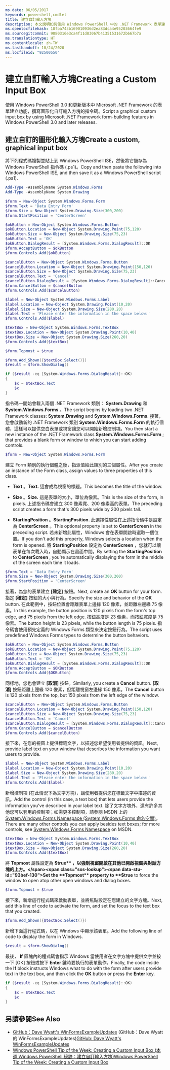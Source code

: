 ```yaml
---
ms.date: 06/05/2017
keywords: powershell,cmdlet
title: 建立自訂輸入方塊
description: 本文說明如何使用 Windows PowerShell 中的 .NET Framework 表單建置功能，建立自訂輸入方塊。
ms.openlocfilehash: 18fba743b169010936d2ea83dca4e95203664fe9
ms.sourcegitcommit: 9080316e3ca4f11d83067b41351531672b667b7a
ms.translationtype: HT
ms.contentlocale: zh-TW
ms.lasthandoff: 10/24/2020
ms.locfileid: "92500550"
---
```

# <a name="creating-a-custom-input-box"></a><span data-ttu-id="93bef-104">建立自訂輸入方塊</span><span class="sxs-lookup"><span data-stu-id="93bef-104">Creating a Custom Input Box</span></span>

<span data-ttu-id="93bef-105">使用 Windows PowerShell 3.0 和更新版本中 Microsoft .NET Framework 的表單建立功能，撰寫圖形化自訂輸入方塊的指令碼。</span><span class="sxs-lookup"><span data-stu-id="93bef-105">Script a graphical custom input box by using Microsoft .NET Framework form-building features in Windows PowerShell 3.0 and later releases.</span></span>

## <a name="create-a-custom-graphical-input-box"></a><span data-ttu-id="93bef-106">建立自訂的圖形化輸入方塊</span><span class="sxs-lookup"><span data-stu-id="93bef-106">Create a custom, graphical input box</span></span>

<span data-ttu-id="93bef-107">將下列程式碼複製並貼上到 Windows PowerShell ISE，然後將它儲存為 Windows PowerShell 指令碼 (.ps1)。</span><span class="sxs-lookup"><span data-stu-id="93bef-107">Copy and then paste the following into Windows PowerShell ISE, and then save it as a Windows PowerShell script (.ps1).</span></span>

```powershell
Add-Type -AssemblyName System.Windows.Forms
Add-Type -AssemblyName System.Drawing

$form = New-Object System.Windows.Forms.Form
$form.Text = 'Data Entry Form'
$form.Size = New-Object System.Drawing.Size(300,200)
$form.StartPosition = 'CenterScreen'

$okButton = New-Object System.Windows.Forms.Button
$okButton.Location = New-Object System.Drawing.Point(75,120)
$okButton.Size = New-Object System.Drawing.Size(75,23)
$okButton.Text = 'OK'
$okButton.DialogResult = [System.Windows.Forms.DialogResult]::OK
$form.AcceptButton = $okButton
$form.Controls.Add($okButton)

$cancelButton = New-Object System.Windows.Forms.Button
$cancelButton.Location = New-Object System.Drawing.Point(150,120)
$cancelButton.Size = New-Object System.Drawing.Size(75,23)
$cancelButton.Text = 'Cancel'
$cancelButton.DialogResult = [System.Windows.Forms.DialogResult]::Cancel
$form.CancelButton = $cancelButton
$form.Controls.Add($cancelButton)

$label = New-Object System.Windows.Forms.Label
$label.Location = New-Object System.Drawing.Point(10,20)
$label.Size = New-Object System.Drawing.Size(280,20)
$label.Text = 'Please enter the information in the space below:'
$form.Controls.Add($label)

$textBox = New-Object System.Windows.Forms.TextBox
$textBox.Location = New-Object System.Drawing.Point(10,40)
$textBox.Size = New-Object System.Drawing.Size(260,20)
$form.Controls.Add($textBox)

$form.Topmost = $true

$form.Add_Shown({$textBox.Select()})
$result = $form.ShowDialog()

if ($result -eq [System.Windows.Forms.DialogResult]::OK)
{
    $x = $textBox.Text
    $x
}
```

<span data-ttu-id="93bef-108">指令碼一開始會載入兩個 .NET Framework 類別： **System.Drawing** 和 **System.Windows.Forms** 。</span><span class="sxs-lookup"><span data-stu-id="93bef-108">The script begins by loading two .NET Framework classes: **System.Drawing** and **System.Windows.Forms**.</span></span> <span data-ttu-id="93bef-109">接著，您會啟動新的 .NET Framework 類別 **System.Windows.Forms.Form** 的執行個體，這樣可以提供空白表單或視窗讓您可以開始新增控制項。</span><span class="sxs-lookup"><span data-stu-id="93bef-109">You then start a new instance of the .NET Framework class **System.Windows.Forms.Form** ; that provides a blank form or window to which you can start adding controls.</span></span>

```powershell
$form = New-Object System.Windows.Forms.Form
```

<span data-ttu-id="93bef-110">建立 Form 類別的執行個體之後，指派值給此類別的三個屬性。</span><span class="sxs-lookup"><span data-stu-id="93bef-110">After you create an instance of the Form class, assign values to three properties of this class.</span></span>

- <span data-ttu-id="93bef-111">**Text** 。</span><span class="sxs-lookup"><span data-stu-id="93bef-111">**Text.**</span></span> <span data-ttu-id="93bef-112">這會成為視窗的標題。</span><span class="sxs-lookup"><span data-stu-id="93bef-112">This becomes the title of the window.</span></span>

- <span data-ttu-id="93bef-113">**Size** 。</span><span class="sxs-lookup"><span data-stu-id="93bef-113">**Size.**</span></span> <span data-ttu-id="93bef-114">這是表單的大小，單位為像素。</span><span class="sxs-lookup"><span data-stu-id="93bef-114">This is the size of the form, in pixels.</span></span> <span data-ttu-id="93bef-115">上述指令碼會建立 300 像素寬、200 像素高的表單。</span><span class="sxs-lookup"><span data-stu-id="93bef-115">The preceding script creates a form that's 300 pixels wide by 200 pixels tall.</span></span>

- <span data-ttu-id="93bef-116">**StartingPosition** 。</span><span class="sxs-lookup"><span data-stu-id="93bef-116">**StartingPosition.**</span></span> <span data-ttu-id="93bef-117">此選擇性屬性在上述指令碼中是設定為 **CenterScreen** 。</span><span class="sxs-lookup"><span data-stu-id="93bef-117">This optional property is set to **CenterScreen** in the preceding script.</span></span>
  <span data-ttu-id="93bef-118">若未新增此屬性，Windows 會在表單開啟時選取一個位置。</span><span class="sxs-lookup"><span data-stu-id="93bef-118">If you don't add this property, Windows selects a location when the form is opened.</span></span> <span data-ttu-id="93bef-119">將 **StartingPosition** 設定為 **CenterScreen** ，您就可以讓表單在每次載入時，自動顯示在畫面中間。</span><span class="sxs-lookup"><span data-stu-id="93bef-119">By setting the **StartingPosition** to **CenterScreen** , you're automatically displaying the form in the middle of the screen each time it loads.</span></span>

```powershell
$form.Text = 'Data Entry Form'
$form.Size = New-Object System.Drawing.Size(300,200)
$form.StartPosition = 'CenterScreen'
```

<span data-ttu-id="93bef-120">接著，為您的表單建立 **[確定]** 按鈕。</span><span class="sxs-lookup"><span data-stu-id="93bef-120">Next, create an **OK** button for your form.</span></span> <span data-ttu-id="93bef-121">指定 **[確定]** 按鈕的大小與行為。</span><span class="sxs-lookup"><span data-stu-id="93bef-121">Specify the size and behavior of the **OK** button.</span></span> <span data-ttu-id="93bef-122">在此範例中，按鈕位置會距離表單上邊緣 120 像素，並距離左邊緣 75 像素。</span><span class="sxs-lookup"><span data-stu-id="93bef-122">In this example, the button position is 120 pixels from the form's top edge, and 75 pixels from the left edge.</span></span> <span data-ttu-id="93bef-123">按鈕高度是 23 像素，而按鈕寬度是 75 像素。</span><span class="sxs-lookup"><span data-stu-id="93bef-123">The button height is 23 pixels, while the button length is 75 pixels.</span></span> <span data-ttu-id="93bef-124">指令碼會使用預先定義的 Windows Forms 類型來決定按鈕行為。</span><span class="sxs-lookup"><span data-stu-id="93bef-124">The script uses predefined Windows Forms types to determine the button behaviors.</span></span>

```powershell
$okButton = New-Object System.Windows.Forms.Button
$okButton.Location = New-Object System.Drawing.Point(75,120)
$okButton.Size = New-Object System.Drawing.Size(75,23)
$okButton.Text = 'OK'
$okButton.DialogResult = [System.Windows.Forms.DialogResult]::OK
$form.AcceptButton = $OKButton
$form.Controls.Add($OKButton)
```

<span data-ttu-id="93bef-125">同樣地，您也會建立 **[取消]** 按鈕。</span><span class="sxs-lookup"><span data-stu-id="93bef-125">Similarly, you create a **Cancel** button.</span></span> <span data-ttu-id="93bef-126">**[取消]** 按鈕距離上邊緣 120 像素，但距離視窗左邊緣 150 像素。</span><span class="sxs-lookup"><span data-stu-id="93bef-126">The **Cancel** button is 120 pixels from the top, but 150 pixels from the left edge of the window.</span></span>

```powershell
$cancelButton = New-Object System.Windows.Forms.Button
$cancelButton.Location = New-Object System.Drawing.Point(150,120)
$cancelButton.Size = New-Object System.Drawing.Size(75,23)
$cancelButton.Text = 'Cancel'
$cancelButton.DialogResult = [System.Windows.Forms.DialogResult]::Cancel
$form.CancelButton = $cancelButton
$form.Controls.Add($cancelButton)
```

<span data-ttu-id="93bef-127">接下來，在您的視窗上提供標籤文字，以描述您希望使用者提供的資訊。</span><span class="sxs-lookup"><span data-stu-id="93bef-127">Next, provide label text on your window that describes the information you want users to provide.</span></span>

```powershell
$label = New-Object System.Windows.Forms.Label
$label.Location = New-Object System.Drawing.Point(10,20)
$label.Size = New-Object System.Drawing.Size(280,20)
$label.Text = 'Please enter the information in the space below:'
$form.Controls.Add($label)
```

<span data-ttu-id="93bef-128">新增控制項 (在此情況下為文字方塊)，讓使用者提供您在標籤文字中描述的資訊。</span><span class="sxs-lookup"><span data-stu-id="93bef-128">Add the control (in this case, a text box) that lets users provide the information you've described in your label text.</span></span> <span data-ttu-id="93bef-129">除了文字方塊外，還有許多其他您可以套用的控制項；如需更多控制項，請參閱 MSDN 上的 [System.Windows.Forms Namespace (System.Windows.Forms 命名空間)](/dotnet/api/system.windows.forms)。</span><span class="sxs-lookup"><span data-stu-id="93bef-129">There are many other controls you can apply besides text boxes; for more controls, see [System.Windows.Forms Namespace](/dotnet/api/system.windows.forms) on MSDN.</span></span>

```powershell
$textBox = New-Object System.Windows.Forms.TextBox
$textBox.Location = New-Object System.Drawing.Point(10,40)
$textBox.Size = New-Object System.Drawing.Size(260,20)
$form.Controls.Add($textBox)
```

<span data-ttu-id="93bef-130">將 **Topmost** 屬性設定為 **$true** ，以強制視窗開啟在其他已開啟視窗與對話方塊的上方。</span><span class="sxs-lookup"><span data-stu-id="93bef-130">Set the **Topmost** property to **$true** to force the window to open atop other open windows and dialog boxes.</span></span>

```powershell
$form.Topmost = $true
```

<span data-ttu-id="93bef-131">接下來，新增這行程式碼來啟動表單，並將焦點設定在您建立的文字方塊。</span><span class="sxs-lookup"><span data-stu-id="93bef-131">Next, add this line of code to activate the form, and set the focus to the text box that you created.</span></span>

```powershell
$form.Add_Shown({$textBox.Select()})
```

<span data-ttu-id="93bef-132">新增下面這行程式碼，以在 Windows 中顯示該表單。</span><span class="sxs-lookup"><span data-stu-id="93bef-132">Add the following line of code to display the form in Windows.</span></span>

```powershell
$result = $form.ShowDialog()
```

<span data-ttu-id="93bef-133">最後， **If** 區塊內的程式碼會指示 Windows 當使用者在文字方塊中提供文字並按一下 [OK] 按鈕或按下 **Enter** 鍵時要執行的表單動作。</span><span class="sxs-lookup"><span data-stu-id="93bef-133">Finally, the code inside the **If** block instructs Windows what to do with the form after users provide text in the text box, and then click the **OK** button or press the **Enter** key.</span></span>

```powershell
if ($result -eq [System.Windows.Forms.DialogResult]::OK)
{
    $x = $textBox.Text
    $x
}
```

## <a name="see-also"></a><span data-ttu-id="93bef-134">另請參閱</span><span class="sxs-lookup"><span data-stu-id="93bef-134">See Also</span></span>

- <span data-ttu-id="93bef-135">[GitHub：Dave Wyatt's WinFormsExampleUpdates](/previous-versions/windows/it-pro/windows-powershell-1.0/ff730941(v=technet.10)) (GitHub：Dave Wyatt 的 WinFormsExampleUpdates)</span><span class="sxs-lookup"><span data-stu-id="93bef-135">[GitHub: Dave Wyatt's WinFormsExampleUpdates](/previous-versions/windows/it-pro/windows-powershell-1.0/ff730941(v=technet.10))</span></span>
- [<span data-ttu-id="93bef-136">Windows PowerShell Tip of the Week: Creating a Custom Input Box (本週 Windows PowerShell 秘訣︰建立自訂輸入方塊)</span><span class="sxs-lookup"><span data-stu-id="93bef-136">Windows PowerShell Tip of the Week:  Creating a Custom Input Box</span></span>](https://technet.microsoft.com/library/ff730941.aspx)
